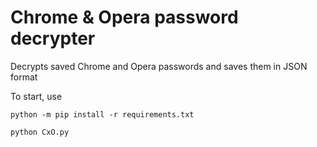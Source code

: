 # Chrome & Opera password decrypter
Decrypts saved Chrome and Opera passwords and saves them in JSON format


To start, use
```
python -m pip install -r requirements.txt

python CxO.py
```
